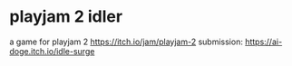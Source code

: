 # playjam 2 idler
a game for playjam 2 https://itch.io/jam/playjam-2
submission: https://ai-doge.itch.io/idle-surge
